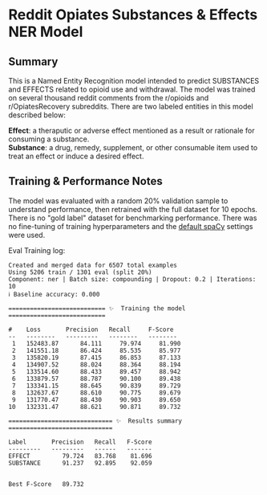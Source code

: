 # Reddit Opiates Substances & Effects NER Model
## Summary

This is a Named Entity Recognition model intended to predict SUBSTANCES and EFFECTS related to opioid use and withdrawal. The model was trained on several thousand reddit comments from the r/opioids and r/OpiatesRecovery subreddits. There are two labeled entities in this model described below:

**Effect**: a theraputic or adverse effect mentioned as a result or rationale for consuming a substance.  
**Substance**: a drug, remedy, supplement, or other consumable item used to treat an effect or induce a desired effect.

## Training & Performance Notes

The model was evaluated with a random 20% validation sample to understand performance, then retrained with the full dataset for 10 epochs. There is no "gold label" dataset for benchmarking performance. There was no fine-tuning of training hyperparameters and the [default spaCy](https://web.archive.org/web/20201023185142if_/https://spacy.io/api/cli#train-hyperparams) settings were used.

Eval Training log:

```
Created and merged data for 6507 total examples
Using 5206 train / 1301 eval (split 20%)
Component: ner | Batch size: compounding | Dropout: 0.2 | Iterations: 10
ℹ Baseline accuracy: 0.000

=========================== ✨  Training the model ===========================

#    Loss       Precision   Recall     F-Score 
--   --------   ---------   --------   --------
 1   152483.87      84.111     79.974     81.990                                                                                                                                                                            
 2   141551.18      86.424     85.535     85.977                                                                                                                                                                            
 3   135820.19      87.415     86.853     87.133                                                                                                                                                                            
 4   134907.52      88.024     88.364     88.194                                                                                                                                                                            
 5   133514.60      88.433     89.457     88.942                                                                                                                                                                            
 6   133879.57      88.787     90.100     89.438                                                                                                                                                                            
 7   133341.15      88.645     90.839     89.729                                                                                                                                                                            
 8   132637.67      88.610     90.775     89.679                                                                                                                                                                            
 9   131770.47      88.430     90.903     89.650                                                                                                                                                                            
10   132331.47      88.621     90.871     89.732                                                                                                                                                                            

============================= ✨  Results summary =============================

Label       Precision   Recall   F-Score
---------   ---------   ------   -------
EFFECT         79.724   83.768    81.696
SUBSTANCE      91.237   92.895    92.059


Best F-Score   89.732
```